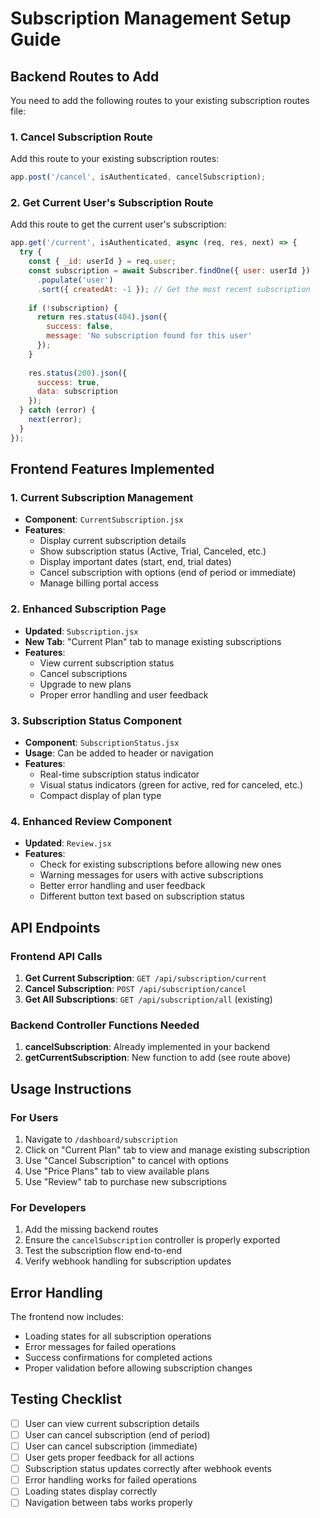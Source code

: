 # Subscription Management Setup Guide

## Backend Routes to Add

You need to add the following routes to your existing subscription routes file:

### 1. Cancel Subscription Route
Add this route to your existing subscription routes:

```javascript
app.post('/cancel', isAuthenticated, cancelSubscription);
```

### 2. Get Current User's Subscription Route
Add this route to get the current user's subscription:

```javascript
app.get('/current', isAuthenticated, async (req, res, next) => {
  try {
    const { _id: userId } = req.user;
    const subscription = await Subscriber.findOne({ user: userId })
      .populate('user')
      .sort({ createdAt: -1 }); // Get the most recent subscription
    
    if (!subscription) {
      return res.status(404).json({ 
        success: false, 
        message: 'No subscription found for this user' 
      });
    }
    
    res.status(200).json({ 
      success: true, 
      data: subscription 
    });
  } catch (error) {
    next(error);
  }
});
```

## Frontend Features Implemented

### 1. Current Subscription Management
- **Component**: `CurrentSubscription.jsx`
- **Features**:
  - Display current subscription details
  - Show subscription status (Active, Trial, Canceled, etc.)
  - Display important dates (start, end, trial dates)
  - Cancel subscription with options (end of period or immediate)
  - Manage billing portal access

### 2. Enhanced Subscription Page
- **Updated**: `Subscription.jsx`
- **New Tab**: "Current Plan" tab to manage existing subscriptions
- **Features**:
  - View current subscription status
  - Cancel subscriptions
  - Upgrade to new plans
  - Proper error handling and user feedback

### 3. Subscription Status Component
- **Component**: `SubscriptionStatus.jsx`
- **Usage**: Can be added to header or navigation
- **Features**:
  - Real-time subscription status indicator
  - Visual status indicators (green for active, red for canceled, etc.)
  - Compact display of plan type

### 4. Enhanced Review Component
- **Updated**: `Review.jsx`
- **Features**:
  - Check for existing subscriptions before allowing new ones
  - Warning messages for users with active subscriptions
  - Better error handling and user feedback
  - Different button text based on subscription status

## API Endpoints

### Frontend API Calls
1. **Get Current Subscription**: `GET /api/subscription/current`
2. **Cancel Subscription**: `POST /api/subscription/cancel`
3. **Get All Subscriptions**: `GET /api/subscription/all` (existing)

### Backend Controller Functions Needed
1. **cancelSubscription**: Already implemented in your backend
2. **getCurrentSubscription**: New function to add (see route above)

## Usage Instructions

### For Users
1. Navigate to `/dashboard/subscription`
2. Click on "Current Plan" tab to view and manage existing subscription
3. Use "Cancel Subscription" to cancel with options
4. Use "Price Plans" tab to view available plans
5. Use "Review" tab to purchase new subscriptions

### For Developers
1. Add the missing backend routes
2. Ensure the `cancelSubscription` controller is properly exported
3. Test the subscription flow end-to-end
4. Verify webhook handling for subscription updates

## Error Handling

The frontend now includes:
- Loading states for all subscription operations
- Error messages for failed operations
- Success confirmations for completed actions
- Proper validation before allowing subscription changes

## Testing Checklist

- [ ] User can view current subscription details
- [ ] User can cancel subscription (end of period)
- [ ] User can cancel subscription (immediate)
- [ ] User gets proper feedback for all actions
- [ ] Subscription status updates correctly after webhook events
- [ ] Error handling works for failed operations
- [ ] Loading states display correctly
- [ ] Navigation between tabs works properly 